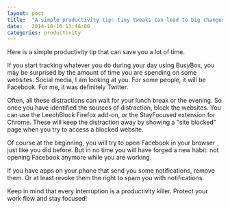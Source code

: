 ```yaml
---
layout: post
title:  "A simple productivity tip: tiny tweaks can lead to big changes"
date:   2014-10-16 13:46:00
categories: productivity
---
```


Here is a simple productivity tip that can save you a lot of time.

If you start tracking whatever you do during your day using BusyBox, you may be surprised by the amount of time you are spending on some websites. Social media, I am looking at you.
For some people, it will be Facebook. For me, it was definitely Twitter.

Often, all these distractions can wait for your lunch break or the evening. So once you have identified the sources of distraction, block the websites. You can use the LeechBlock Firefox add-on, or the StayFocused extension for Chrome.
These will keep the distraction away by showing a "site blocked" page when you try to access a blocked website.

Of course at the beginning, you will try to open Facebook in your browser just like you did before. But in no time you will have forged a new habit: not opening Facebook anymore while you are working.

If you have apps on your phone that send you some notifications, remove them. Or at least revoke them the right to spam you with notifications.

Keep in mind that every interruption is a productivity killer. Protect your work flow and stay focused!
